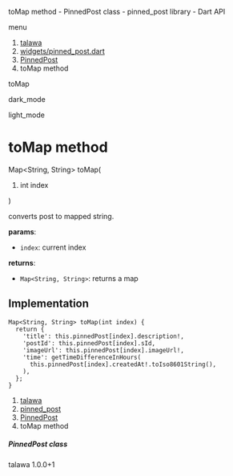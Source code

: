 




toMap method - PinnedPost class - pinned\_post library - Dart API







menu

1. [talawa](../../index.html)
2. [widgets/pinned\_post.dart](../../widgets_pinned_post/widgets_pinned_post-library.html)
3. [PinnedPost](../../widgets_pinned_post/PinnedPost-class.html)
4. toMap method

toMap


dark\_mode

light\_mode




# toMap method


Map<String, String>
toMap(

1. int index

)

converts post to mapped string.

**params**:

* `index`: current index

**returns**:

* `Map<String, String>`: returns a map

## Implementation

```
Map<String, String> toMap(int index) {
  return {
    'title': this.pinnedPost[index].description!,
    'postId': this.pinnedPost[index].sId,
    'imageUrl': this.pinnedPost[index].imageUrl!,
    'time': getTimeDifferenceInHours(
      this.pinnedPost[index].createdAt!.toIso8601String(),
    ),
  };
}
```

 


1. [talawa](../../index.html)
2. [pinned\_post](../../widgets_pinned_post/widgets_pinned_post-library.html)
3. [PinnedPost](../../widgets_pinned_post/PinnedPost-class.html)
4. toMap method

##### PinnedPost class





talawa
1.0.0+1






